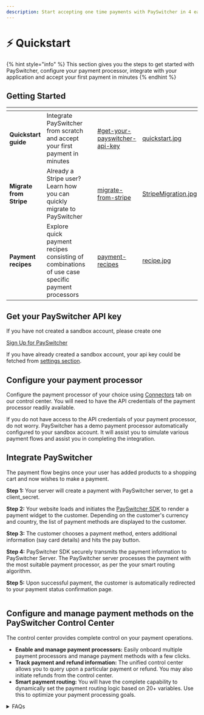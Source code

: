 ```yaml
---
description: Start accepting one time payments with PaySwitcher in 4 easy steps
---
```


# ⚡ Quickstart

{% hint style="info" %}
This section gives you the steps to get started with PaySwitcher, configure your payment processor, integrate with your application and accept your first payment in minutes
{% endhint %}

## Getting Started

<table data-view="cards"><thead><tr><th></th><th></th><th></th><th data-hidden data-card-target data-type="content-ref"></th><th data-hidden data-card-cover data-type="files"></th></tr></thead><tbody><tr><td><strong>Quickstart guide</strong></td><td>Integrate PaySwitcher from scratch and accept your first payment in minutes</td><td></td><td><a href="./#get-your-payswitcher-api-key">#get-your-payswitcher-api-key</a></td><td><a href="../../.gitbook/assets/quickstart.jpg">quickstart.jpg</a></td></tr><tr><td><strong>Migrate from Stripe</strong></td><td>Already a Stripe user? Learn how you can quickly migrate to PaySwitcher</td><td></td><td><a href="migrate-from-stripe/">migrate-from-stripe</a></td><td><a href="../../.gitbook/assets/StripeMigration.jpg">StripeMigration.jpg</a></td></tr><tr><td><strong>Payment recipes</strong></td><td>Explore quick payment recipes consisting of combinations of use case specific payment processors</td><td></td><td><a href="payment-recipes/">payment-recipes</a></td><td><a href="../../.gitbook/assets/recipe.jpg">recipe.jpg</a></td></tr></tbody></table>

## Get your PaySwitcher API key

If you have not created a sandbox account, please create one

[Sign Up for PaySwitcher](https://app.payswitcher.com/register)

If you have already created a sandbox account, your api key could be fetched from [settings section](https://app.payswitcher.com/developers).

## Configure your payment processor

Configure the payment processor of your choice using [Connectors](https://app.payswitcher.com/connectors) tab on our control center. You will need to have the API credentials of the payment processor readily available.

If you do not have access to the API credentials of your payment processor, do not worry. PaySwitcher has a demo payment processor automatically configured to your sandbox account. It will assist you to simulate various payment flows and assist you in completing the integration.

## Integrate PaySwitcher

The payment flow begins once your user has added products to a shopping cart and now wishes to make a payment.

**Step 1:** Your server will create a payment with PaySwitcher server, to get a client\_secret.

**Step 2:** Your website loads and initiates the [PaySwitcher SDK](../integration-guide/) to render a payment widget to the customer. Depending on the customer's currency and country, the list of payment methods are displayed to the customer.

**Step 3:** The customer chooses a payment method, enters additional information (say card details) and hits the pay button.

**Step 4:** PaySwitcher SDK securely transmits the payment information to PaySwitcher Server. The PaySwitcher server processes the payment with the most suitable payment processor, as per the your smart routing algorithm.

**Step 5:** Upon successful payment, the customer is automatically redirected to your payment status confirmation page.

<figure><img src="../../.gitbook/assets/image (97).png" alt=""><figcaption></figcaption></figure>

## Configure and manage payment methods on the PaySwitcher Control Center

The control center provides complete control on your payment operations.

* **Enable and manage payment processors:** Easily onboard multiple payment processors and manage payment methods with a few clicks.
* **Track payment and refund information:** The unified control center allows you to query upon a particular payment or refund. You may also initiate refunds from the control center.
* **Smart payment routing:** You will have the complete capability to dynamically set the payment routing logic based on 20+ variables. Use this to optimize your payment processing goals.

<details>

<summary>FAQs</summary>

**What is a connector?**

PaySwitcher refers to payment processors, fraud / risk engines and other payment integrations as connectors. PaySwitcher currently supports 50+ global payment processors that you can use to process payments on your application

**How can I decide the best payment methods for my business?**

PaySwitcher supports 100+ payment methods across various payment processors. There is no one size fits all payment methods but you can learn more about how you can decide the best payment methods for you business [here](../payment-methods-setup/).

**What will the completed integration look like?**

PaySwitcher offers various customization options but you can try out our demo store [here](https://demo-payswitcher.netlify.app/checkout) to test the checkout experience

**Are there any sample integrations for reference?**

Here are a few demo integrations for various tech stacks:

* [PaySwitcher React-Node](https://github.com/payswitcherpay/payswitcher-react-node)
* [PaySwitcher HTML-Node](https://github.com/payswitcherpay/payswitcher-html-node)
* [PaySwitcher React-Java](https://github.com/payswitcherpay/payswitcher-react-java)
* [PaySwitcher Next-Node](https://github.com/payswitcherpay/payswitcher-next-node)

</details>
